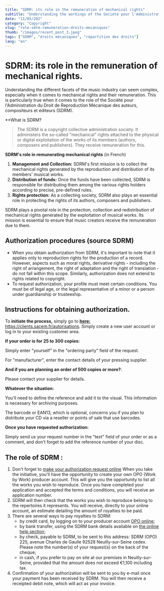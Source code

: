 ```yaml
---
title: "SDRM: its role in the remuneration of mechanical rights"
subtitle: "Understanding the workings of the Société pour l'Administration du Droit de Reproduction Mécanique" (Society for the Administration of Mechanical Reproduction Rights)"
date: "11/05/202"
category: "Copyright"
slug: "role-sdrm-remuneration-droits-mecaniques"
thumb: "/images/recent_post_3.jpeg"
tags: ["SDRM", "droits mécaniques", "répartition des droits"]
lang: "en"
---
```


# SDRM: its role in the remuneration of mechanical rights.

Understanding the different facets of the music industry can seem complex, especially when it comes to mechanical rights and their remuneration. This is particularly true when it comes to the role of the Société pour l'Administration du Droit de Reproduction Mécanique des auteurs, compositeurs et éditeurs (SDRM).

\*\*What is SDRM?

> The SDRM is a copyright collective administration society. It administers the so-called "mechanical" rights attached to the physical or digital exploitation of the works of its members (authors, composers and publishers). They receive remuneration for this.

**SDRM's role in remunerating mechanical rights** (in French)

1. **Management and Collection:** SDRM's first mission is to collect the mechanical rights generated by the reproduction and distribution of its members' musical works.
2. **Distribution of funds:** Once the funds have been collected, SDRM is responsible for distributing them among the various rights holders according to precise, pre-defined rules.
3. **Rights protection:** As a collecting society, SDRM also plays an essential role in protecting the rights of its authors, composers and publishers.

SDRM plays a pivotal role in the protection, collection and redistribution of mechanical rights generated by the exploitation of musical works. Its mission is essential to ensure that music creators receive the remuneration due to them.

## Authorization procedures (source SDRM)

-   When you obtain authorization from SDRM, it's important to note that it applies only to reproduction rights for the production of a record. However, aspects such as moral rights, derivative rights - including the right of arrangement, the right of adaptation and the right of translation - do not fall within this scope. Similarly, authorization does not extend to rights related to copyright.
-   To request authorization, your profile must meet certain conditions. You must be of legal age, or the legal representative of a minor or a person under guardianship or trusteeship.

## Instructions for obtaining authorization.

To **initiate the process,** simply go to **[here:](http://clients.sacem.fr/autorisations)** https://clients.sacem.fr/autorisations. Simply create a new user account or log in to your existing customer area.

**If your order is for 25 to 300 copies:**

Simply enter "yourself" in the "ordering party" field of the request.

For "manufacturer", enter the contact details of your pressing supplier.

**And if you are planning an order of 500 copies or more?**:

Please contact your supplier for details.

**Whatever the situation:**

You'll need to define the reference and add it to the visual. This information is necessary for archiving purposes.

The barcode or EAN13, which is optional, concerns you if you plan to distribute your CD via a reseller or points of sale that use barcodes.

**Once you have requested authorization:**

Simply send us your request number in the "text" field of your order or as a comment, and don't forget to add the reference number of your disc.

## The role of SDRM :

1. Don't forget to [make your authorization request online](http://clients.sacem.fr/autorisations) When you take the initiative, you'll have the opportunity to create your own OPO (Work by Work) producer account. This will give you the opportunity to list all the works you wish to reproduce. Once you have completed your application and accepted the terms and conditions, you will receive an application number.
2. SDRM will then check that the works you wish to reproduce belong to the repertoires it represents. You will receive, directly to your online account, an estimate detailing the amount of royalties to be paid.
3. There are several ways to pay royalties to SDRM:
    - by credit card, by logging on to your producer account [OPO online](http://clients.sacem.fr/autorisations);
    - by bank transfer, using the SDRM bank details available on [the online help section](http://opo.sacem.fr/);
    - by check, payable to SDRM, to be sent to this address: SDRM (OPO) 225, avenue Charles de Gaulle 92528 Neuilly-sur-Seine cedex. Please note the number(s) of your request(s) on the back of the cheque;
    - in cash, if you prefer to pay on site at our premises in Neuilly-sur-Seine, provided that the amount does not exceed €1,100 including tax.
4. Confirmation of your authorization will be sent to you by e-mail once your payment has been received by SDRM. You will then receive a receipted debit note, which will act as your invoice.
